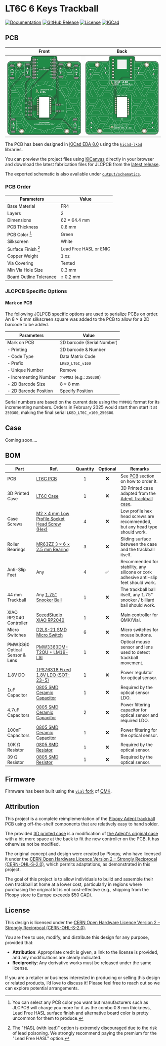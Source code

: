 # LT6C 6 Keys Trackball

[![Documentation](https://img.shields.io/badge/Documentation-Latest-brightgreen?style=for-the-badge&logo=docusaurus&logoColor=white)](https://lambdakb.dev/devices/lt6c)
[![GitHub Release](https://img.shields.io/github/v/release/lambdakb/trackball-lt6c?label=Release&style=for-the-badge&logo=github&logoColor=white)](https://github.com/lambdakb/trackball-lt6c/releases/latest)
[![License](https://img.shields.io/badge/License-CERN--OHL--S--2.0-0099B0?style=for-the-badge&logo=opensourcehardware&logoColor=white)](/LICENSE)
[![KiCad](https://img.shields.io/badge/KiCad-v8-orange?style=for-the-badge&logo=kicad&logoColor=white&logoSize=auto)](https://www.kicad.org/)

## PCB

|             Front             |            Back             |
| :---------------------------: | :-------------------------: |
| [![PCB Front]][PCB Front PNG] | [![PCB Back]][PCB Back PNG] |

[PCB Front]: output/img/lt6c-pcb-top.svg
[PCB Front PNG]: output/img/lt6c-pcb-top.png
[PCB Back]: output/img/lt6c-pcb-bottom.svg
[PCB Back PNG]: output/img/lt6c-pcb-bottom.png

The PCB has been designed in [KiCad EDA 8.0](https://www.kicad.org/) using the [`kicad-lkbd`](https://github.com/lambdakb/kicad-lkbd) libraries.

You can preview the project files using [KiCanvas](https://kicanvas.org/?github=https%3A%2F%2Fgithub.com%2Flambdakb%2Ftrackball-lt6c%2Fblob%2Fmain%2Fpcb%2Flt6c-pcb.kicad_pro) directly in your browser and download the latest fabrication files for JLCPCB from the [latest release](https://github.com/lambdakb/trackball-lt6c/releases/latest/).

The exported schematic is also available under [`output/schematics`](output/schematics/).

### PCB Order

| Parameters                       | Value                  |
| -------------------------------- | ---------------------- |
| Base Material                    | FR4                    |
| Layers                           | 2                      |
| Dimensions                       | 62 × 64.4 mm           |
| PCB Thickness                    | 0.8 mm                 |
| PCB Color [^pcb-color]           | Green                  |
| Silkscreen                       | White                  |
| Surface Finish [^surface-finish] | Lead Free HASL or ENIG |
| Copper Weight                    | 1 oz                   |
| Via Covering                     | Tented                 |
| Min Via Hole Size                | 0.3 mm                 |
| Board Outline Tolerance          | ± 0.2 mm               |

[^pcb-color]: You can select any PCB color you want but manufacturers such as JLCPCB will charge you more for it as the combo 0.8 mm thickness, Lead Free HASL surface finish and alternative board color is pretty uncommon for them to produce.
[^surface-finish]: The "HASL (with lead)" option is extremely discouraged due to the risk of lead poisoning. We strongly recommend paying the premium for the "Lead Free HASL" option.

### JLCPCB Specific Options

<!-- NOTE: This is generic and used for ALL LambdaKB PCBs EXCEPT for cases PCB   -->

#### Mark on PCB

The following JCLPCB specific options are used to serialize PCBs on order. An 8 × 8 mm silkscreen square was added to the PCB to allow for a 2D barcode to be added.

| Parameters            | Value                       |
| --------------------- | --------------------------- |
| Mark on PCB           | 2D barcode (Serial Number)  |
| - Printing            | 2D barcode & Number         |
| - Code Type           | Data Matrix Code            |
| - Prefix              | `LKBD_LT6C_v100`            |
| - Unique Number       | Remove                      |
| - Incrementing Number | _`YYMM01`_ (e.g.: `250300`) |
| - 2D Barcode Size     | 8 × 8 mm                    |
| - 2D Barcode Position | Specify Position            |

Serial numbers are based on the current date using the `YYMM01` format for its incrementing numbers. Orders in February 2025 would start then start it at `250300`, making the final serial `LKBD_LT6C_v100_250300`.

## Case

Coming soon....

## BOM

| Part                          | Ref.                                            | Quantity | Optional | Remarks                                                                              |
| ----------------------------- | ----------------------------------------------- | :------: | :------: | ------------------------------------------------------------------------------------ |
| PCB                           | [LT6C PCB](./README.md#pcb)                     |    1     |    ❌    | See [PCB](./README.md#pcb) section on how to order it.                               |
| 3D Printed Case               | [LT6C Case](./README.md#case)                   |    1     |    ❌    | 3D Printed case adapted from the [Adept Trackball case].                             |
| Case Screws                   | [M2 × 4 mm Low Profile Socket Head Screw (Hex)] |    4     |    ❌    | Low profile hex head screws are recommended, but any head type should work.          |
| Roller Bearings               | [MR63ZZ 3 × 6 × 2.5 mm Bearing]                 |    3     |    ❌    | Sliding surface between the case and the trackball itself.                           |
| Anti-Slip Feet                | Any                                             |    4     |    ✅    | Recommended for stability, any silicone or cork adhesive anti-slip feet should work. |
| 44 mm Trackball               | Any [1.75" Snooker Ball]                        |    1     |    ❌    | The trackball ball itself, any 1.75" snooker / billiard ball should work.            |
| XIAO RP2040 Controller        | [SeeedStudio XIAO RP2040]                       |    1     |    ❌    | Main controller for QMK/Vial.                                                        |
| Micro Switches                | [D2LS-21 SMD Micro Switch]                      |    6     |    ❌    | Micro switches for mouse buttons.                                                    |
| PMW3360 Optical Sensor & Lens | [PMW3360DM-T2QU + LM19-LSI]                     |    1     |    ❌    | Optical mouse sensor and lens used to detect trackball movement.                     |
| 1.8V DO                       | [TPS76318 Fixed 1.8V LDO (SOT-23-5)]            |    1     |    ❌    | Power regulator for optical sensor.                                                  |
| 1uF Capacitor                 | [0805 SMD Ceramic Capacitor]                    |    1     |    ❌    | Required by the optical sensor LDO.                                                  |
| 4.7uF Capacitors              | [0805 SMD Ceramic Capacitor]                    |    2     |    ❌    | Power filtering capacitor for optical sensor and required LDO.                       |
| 100nF Capacitors              | [0805 SMD Ceramic Capacitor]                    |    1     |    ❌    | Power filtering for the optical sensor.                                              |
| 10K Ω Resistor                | [0805 SMD Resistor]                             |    1     |    ❌    | Required by the optical sensor.                                                      |
| 39 Ω Resistor                 | [0805 SMD Resistor]                             |    1     |    ❌    | Required by the optical sensor.                                                      |

[Adept Trackball case]: https://github.com/ploopyco/adept-trackball/tree/master/hardware/mechanicals
[M2 × 4 mm Low Profile Socket Head Screw (Hex)]: https://www.aliexpress.com/item/4001072025844.html
[MR63ZZ 3 × 6 × 2.5 mm Bearing]: https://www.aliexpress.com/item/1005001864936060.html
[1.75" Snooker Ball]: https://amzn.eu/d/hGChcvq
[SeeedStudio XIAO RP2040]: https://www.seeedstudio.com/XIAO-RP2040-v1-0-p-5026.html
[D2LS-21 SMD Micro Switch]: https://www.aliexpress.com/item/1005003435671261.html
[PMW3360DM-T2QU + LM19-LSI]: https://www.aliexpress.com/item/4000904265601.html?
[TPS76318 Fixed 1.8V LDO (SOT-23-5)]: https://www.aliexpress.com/item/1005007852956393.html
[0805 SMD Ceramic Capacitor]: https://www.aliexpress.com/item/32812155708.html
[0805 SMD Resistor]: https://www.aliexpress.com/item/32847143167.html

## Firmware

Firmware has been built using the [`vial` fork](https://github.com/vial-kb/vial-qmk) of [QMK](https://qmk.fm).

## Attribution

This project is a complete reimplementation of the [Ploopy Adept trackball](https://ploopy.co/adept-trackball/) PCB using off-the-shelf components that are relatively easy to hand solder.

The provided [3D printed case](#case) is a modification of [the Adept's original case](https://github.com/ploopyco/adept-trackball/tree/master/hardware/mechanicals) with a bit more space at the back to fit the new controller on the PCB. It has otherwise not be modified.

The original concept and design were created by Ploopy, who have licensed it under the [CERN Open Hardware Licence Version 2 – Strongly Reciprocal (CERN-OHL-S-2.0)](https://github.com/ploopyco/adept-trackball/blob/master/LICENSE), which permits adaptations, as demonstrated in this project.

The goal of this project is to allow individuals to build and assemble their own trackball at home at a lower cost, particularly in regions where purchasing the original kit is not cost-effective (e.g., shipping from the Ploopy store to Europe exceeds $50 CAD).

## License

This design is licensed under the [CERN Open Hardware Licence Version 2 – Strongly Reciprocal (CERN-OHL-S-2.0)](https://opensource.org/license/cern-ohl-s).

You are free to use, modify, and distribute this design for any purpose, provided that:

- **Attribution**: Appropriate credit is given, a link to the license is provided, and any modifications are clearly indicated.
- **Reciprocity**: Any derivative works must be released under the same license.

If you are a retailer or business interested in producing or selling this design or related products, I’d love to discuss it! Please feel free to reach out so we can explore potential arrangements.
